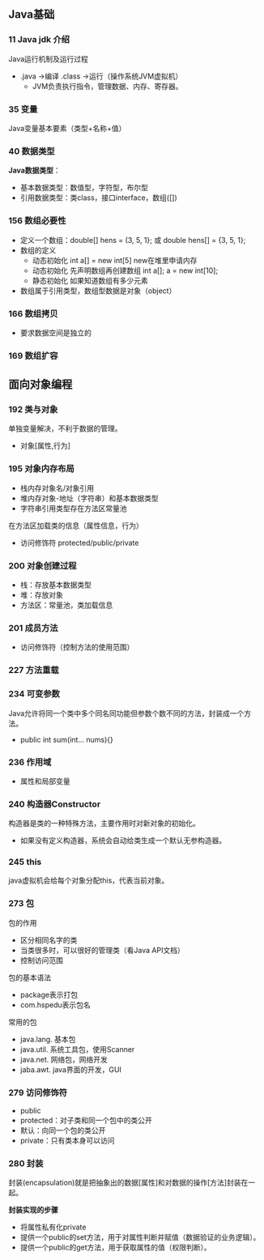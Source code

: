 ## Java基础

### 11 Java jdk 介绍

Java运行机制及运行过程
- .java ->编译 .class ->运行（操作系统JVM虚拟机）
  - JVM负责执行指令，管理数据、内存、寄存器。

### 35 变量

Java变量基本要素（类型+名称+值）

### 40 数据类型

**Java数据类型**： 
- 基本数据类型：数值型，字符型，布尔型
- 引用数据类型：类class，接口interface，数组([])

### 156 数组必要性
- 定义一个数组：double[] hens = (3, 5, 1}; 或 double hens[] = {3, 5, 1};
- 数组的定义
  - 动态初始化 int a[] = new int[5] new在堆里申请内存
  - 动态初始化 先声明数组再创建数组 int a[]; a = new int[10];
  - 静态初始化 如果知道数组有多少元素
- 数组属于引用类型，数组型数据是对象（object）

### 166 数组拷贝
- 要求数据空间是独立的

### 169 数组扩容

## 面向对象编程

### 192 类与对象

单独变量解决，不利于数据的管理。

- 对象[属性,行为]

### 195 对象内存布局

- 栈内存对象名/对象引用
- 堆内存对象-地址（字符串）和基本数据类型
- 字符串引用类型存在方法区常量池

在方法区加载类的信息（属性信息，行为）
- 访问修饰符 protected/public/private

### 200 对象创建过程

- 栈：存放基本数据类型
- 堆：存放对象
- 方法区：常量池，类加载信息

### 201 成员方法

- 访问修饰符（控制方法的使用范围）

### 227 方法重载

### 234 可变参数

Java允许将同一个类中多个同名同功能但参数个数不同的方法，封装成一个方法。
- public int sum(int... nums){}

### 236 作用域

- 属性和局部变量

### 240 构造器Constructor

构造器是类的一种特殊方法，主要作用时对新对象的初始化。
- 如果没有定义构造器，系统会自动给类生成一个默认无参构造器。

### 245 this

java虚拟机会给每个对象分配this，代表当前对象。

### 273 包

包的作用
- 区分相同名字的类
- 当类很多时，可以很好的管理类（看Java API文档）
- 控制访问范围

包的基本语法
- package表示打包
- com.hspedu表示包名

常用的包
- java.lang. 基本包
- java.util. 系统工具包，使用Scanner
- java.net. 网络包，网络开发
- jaba.awt. java界面的开发，GUI

### 279 访问修饰符

- public
- protected：对子类和同一个包中的类公开
- 默认：向同一个包的类公开
- private：只有类本身可以访问

### 280 封装

封装(encapsulation)就是把抽象出的数据[属性]和对数据的操作[方法]封装在一起。

**封装实现的步骤**
- 将属性私有化private
- 提供一个public的set方法，用于对属性判断并赋值（数据验证的业务逻辑）。
- 提供一个public的get方法，用于获取属性的值（权限判断）。




